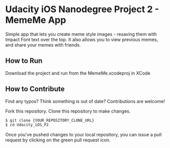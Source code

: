 # Udacity iOS Nanodegree Project 2 - MemeMe App
Simple app that lets you create meme style images - resaving them with Impact Font text over the top. It also allows you to view previous memes, and share your memes with friends.

## How to Run
Download the project and run from the MemeMe.xcodeproj in XCode

## How to Contribute

Find any typos? Think something is out of date? Contributions are welcome!

Fork this repository. 
Clone this repository to make changes.
```sh
$ git clone {YOUR_REPOSITORY_CLONE_URL}
$ cd Udacity_iOS_P2
```
Once you've pushed changes to your local repository, you can issue a pull request by clicking on the green pull request icon.
